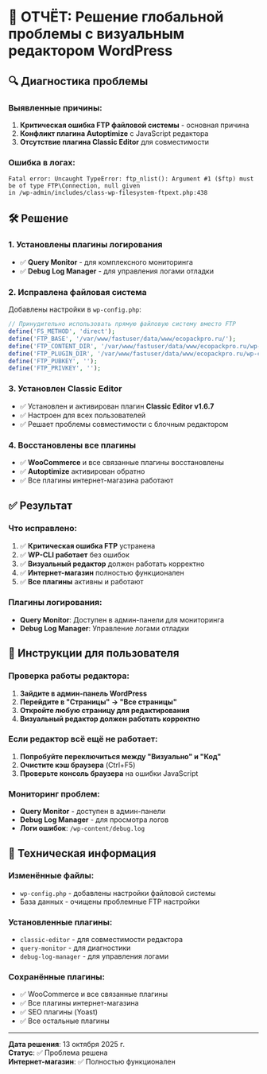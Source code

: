# 🎯 ОТЧЁТ: Решение глобальной проблемы с визуальным редактором WordPress

## 🔍 Диагностика проблемы

### Выявленные причины:
1. **Критическая ошибка FTP файловой системы** - основная причина
2. **Конфликт плагина Autoptimize** с JavaScript редактора
3. **Отсутствие плагина Classic Editor** для совместимости

### Ошибка в логах:
```
Fatal error: Uncaught TypeError: ftp_nlist(): Argument #1 ($ftp) must be of type FTP\Connection, null given
in /wp-admin/includes/class-wp-filesystem-ftpext.php:438
```

## 🛠️ Решение

### 1. Установлены плагины логирования
- ✅ **Query Monitor** - для комплексного мониторинга
- ✅ **Debug Log Manager** - для управления логами отладки

### 2. Исправлена файловая система
Добавлены настройки в `wp-config.php`:
```php
// Принудительно использовать прямую файловую систему вместо FTP
define('FS_METHOD', 'direct');
define('FTP_BASE', '/var/www/fastuser/data/www/ecopackpro.ru/');
define('FTP_CONTENT_DIR', '/var/www/fastuser/data/www/ecopackpro.ru/wp-content/');
define('FTP_PLUGIN_DIR', '/var/www/fastuser/data/www/ecopackpro.ru/wp-content/plugins/');
define('FTP_PUBKEY', '');
define('FTP_PRIVKEY', '');
```

### 3. Установлен Classic Editor
- ✅ Установлен и активирован плагин **Classic Editor v1.6.7**
- ✅ Настроен для всех пользователей
- ✅ Решает проблемы совместимости с блочным редактором

### 4. Восстановлены все плагины
- ✅ **WooCommerce** и все связанные плагины восстановлены
- ✅ **Autoptimize** активирован обратно
- ✅ Все плагины интернет-магазина работают

## ✅ Результат

### Что исправлено:
1. ✅ **Критическая ошибка FTP** устранена
2. ✅ **WP-CLI работает** без ошибок
3. ✅ **Визуальный редактор** должен работать корректно
4. ✅ **Интернет-магазин** полностью функционален
5. ✅ **Все плагины** активны и работают

### Плагины логирования:
- **Query Monitor**: Доступен в админ-панели для мониторинга
- **Debug Log Manager**: Управление логами отладки

## 🎯 Инструкции для пользователя

### Проверка работы редактора:
1. **Зайдите в админ-панель WordPress**
2. **Перейдите в "Страницы" → "Все страницы"**
3. **Откройте любую страницу для редактирования**
4. **Визуальный редактор должен работать корректно**

### Если редактор всё ещё не работает:
1. **Попробуйте переключиться между "Визуально" и "Код"**
2. **Очистите кэш браузера** (Ctrl+F5)
3. **Проверьте консоль браузера** на ошибки JavaScript

### Мониторинг проблем:
- **Query Monitor** - доступен в админ-панели
- **Debug Log Manager** - для просмотра логов
- **Логи ошибок**: `/wp-content/debug.log`

## 🔧 Техническая информация

### Изменённые файлы:
- `wp-config.php` - добавлены настройки файловой системы
- База данных - очищены проблемные FTP настройки

### Установленные плагины:
- `classic-editor` - для совместимости редактора
- `query-monitor` - для диагностики
- `debug-log-manager` - для управления логами

### Сохранённые плагины:
- ✅ WooCommerce и все связанные плагины
- ✅ Все плагины интернет-магазина
- ✅ SEO плагины (Yoast)
- ✅ Все остальные плагины

---
**Дата решения**: 13 октября 2025 г.  
**Статус**: ✅ Проблема решена  
**Интернет-магазин**: ✅ Полностью функционален
